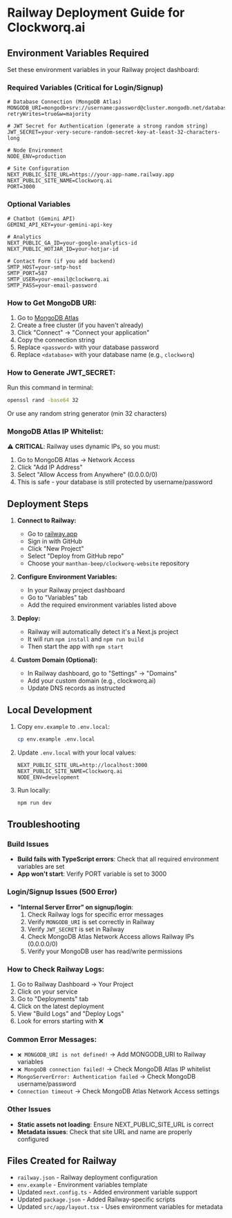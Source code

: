 # Railway Deployment Guide for Clockworq.ai

## Environment Variables Required

Set these environment variables in your Railway project dashboard:

### Required Variables (Critical for Login/Signup)
```
# Database Connection (MongoDB Atlas)
MONGODB_URI=mongodb+srv://username:password@cluster.mongodb.net/database?retryWrites=true&w=majority

# JWT Secret for Authentication (generate a strong random string)
JWT_SECRET=your-very-secure-random-secret-key-at-least-32-characters-long

# Node Environment
NODE_ENV=production

# Site Configuration
NEXT_PUBLIC_SITE_URL=https://your-app-name.railway.app
NEXT_PUBLIC_SITE_NAME=Clockworq.ai
PORT=3000
```

### Optional Variables
```
# Chatbot (Gemini API)
GEMINI_API_KEY=your-gemini-api-key

# Analytics
NEXT_PUBLIC_GA_ID=your-google-analytics-id
NEXT_PUBLIC_HOTJAR_ID=your-hotjar-id

# Contact Form (if you add backend)
SMTP_HOST=your-smtp-host
SMTP_PORT=587
SMTP_USER=your-email@clockworq.ai
SMTP_PASS=your-email-password
```

### How to Get MongoDB URI:
1. Go to [MongoDB Atlas](https://cloud.mongodb.com/)
2. Create a free cluster (if you haven't already)
3. Click "Connect" → "Connect your application"
4. Copy the connection string
5. Replace `<password>` with your database password
6. Replace `<database>` with your database name (e.g., `clockworq`)

### How to Generate JWT_SECRET:
Run this command in terminal:
```bash
openssl rand -base64 32
```
Or use any random string generator (min 32 characters)

### MongoDB Atlas IP Whitelist:
⚠️ **CRITICAL**: Railway uses dynamic IPs, so you must:
1. Go to MongoDB Atlas → Network Access
2. Click "Add IP Address"
3. Select "Allow Access from Anywhere" (0.0.0.0/0)
4. This is safe - your database is still protected by username/password

## Deployment Steps

1. **Connect to Railway:**
   - Go to [railway.app](https://railway.app)
   - Sign in with GitHub
   - Click "New Project"
   - Select "Deploy from GitHub repo"
   - Choose your `manthan-beep/clockworq-website` repository

2. **Configure Environment Variables:**
   - In your Railway project dashboard
   - Go to "Variables" tab
   - Add the required environment variables listed above

3. **Deploy:**
   - Railway will automatically detect it's a Next.js project
   - It will run `npm install` and `npm run build`
   - Then start the app with `npm start`

4. **Custom Domain (Optional):**
   - In Railway dashboard, go to "Settings" → "Domains"
   - Add your custom domain (e.g., clockworq.ai)
   - Update DNS records as instructed

## Local Development

1. Copy `env.example` to `.env.local`:
   ```bash
   cp env.example .env.local
   ```

2. Update `.env.local` with your local values:
   ```
   NEXT_PUBLIC_SITE_URL=http://localhost:3000
   NEXT_PUBLIC_SITE_NAME=Clockworq.ai
   NODE_ENV=development
   ```

3. Run locally:
   ```bash
   npm run dev
   ```

## Troubleshooting

### Build Issues
- **Build fails with TypeScript errors**: Check that all required environment variables are set
- **App won't start**: Verify PORT variable is set to 3000

### Login/Signup Issues (500 Error)
- **"Internal Server Error" on signup/login**:
  1. Check Railway logs for specific error messages
  2. Verify `MONGODB_URI` is set correctly in Railway
  3. Verify `JWT_SECRET` is set in Railway
  4. Check MongoDB Atlas Network Access allows Railway IPs (0.0.0.0/0)
  5. Verify your MongoDB user has read/write permissions
  
### How to Check Railway Logs:
1. Go to Railway Dashboard → Your Project
2. Click on your service
3. Go to "Deployments" tab
4. Click on the latest deployment
5. View "Build Logs" and "Deploy Logs"
6. Look for errors starting with ❌

### Common Error Messages:
- `❌ MONGODB_URI is not defined!` → Add MONGODB_URI to Railway variables
- `❌ MongoDB connection failed!` → Check MongoDB Atlas IP whitelist
- `MongoServerError: Authentication failed` → Check MongoDB username/password
- `Connection timeout` → Check MongoDB Atlas Network Access settings

### Other Issues
- **Static assets not loading**: Ensure NEXT_PUBLIC_SITE_URL is correct
- **Metadata issues**: Check that site URL and name are properly configured

## Files Created for Railway

- `railway.json` - Railway deployment configuration
- `env.example` - Environment variables template
- Updated `next.config.ts` - Added environment variable support
- Updated `package.json` - Added Railway-specific scripts
- Updated `src/app/layout.tsx` - Uses environment variables for metadata